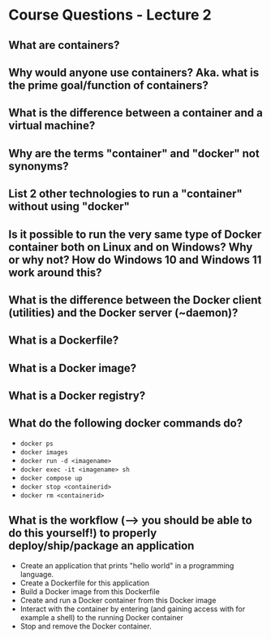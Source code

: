 # Course Questions - Lecture 2

## What are containers?

## Why would anyone use containers? Aka. what is the prime goal/function of containers?

## What is the difference between a container and a virtual machine?

## Why are the terms "container" and "docker" not synonyms?

## List 2 other technologies to run a "container" without using "docker"

## Is it possible to run the very same type of Docker container both on Linux and on Windows? Why or why not? How do Windows 10 and Windows 11 work around this?

## What is the difference between the Docker client (utilities) and the Docker server (~daemon)?

## What is a Dockerfile?

## What is a Docker image?

## What is a Docker registry?

## What do the following docker commands do?

- `docker ps`
- `docker images`
- `docker run -d <imagename>`
- `docker exec -it <imagename> sh`
- `docker compose up`
- `docker stop <containerid>`
- `docker rm <containerid>`

## What is the workflow (--> you should be able to do this yourself!) to properly deploy/ship/package an application

- Create an application that prints "hello world" in a programming language.
- Create a Dockerfile for this application
- Build a Docker image from this Dockerfile
- Create and run a Docker container from this Docker image
- Interact with the container by entering (and gaining access with for example a shell) to the running Docker container
- Stop and remove the Docker container.
